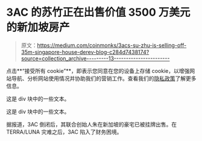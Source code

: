 # 3AC 的苏竹正在出售价值 3500 万美元的新加坡房产

> 原文：<https://medium.com/coinmonks/3acs-su-zhu-is-selling-off-35m-singapore-house-derev-blog-c284d7438174?source=collection_archive---------13----------------------->

点击**“接受所有 cookie”**，即表示您同意在您的设备上存储 cookie，以增强网站导航、分析网站使用情况并协助我们的营销工作。查看我们的[隐私政策](https://derev.co/privacy-policy)了解更多信息。

这是 div 块中的一些文本。

这是 div 块中的一些文本。

据报道，3AC 倒闭后，其联合创始人朱在新加坡的豪宅已被挂牌出售。在 TERRA/LUNA 灾难之后，3AC 陷入了财务困境。